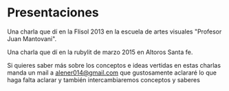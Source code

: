 # Presentaciones

Una charla que dí en la Flisol 2013 en la escuela de artes visuales "Profesor Juan Mantovani".

Una charla que dí en la rubylit de marzo 2015 en Altoros Santa fe.

Si quieres saber más sobre los conceptos e ideas vertidas en estas charlas manda un mail a alener014@gmail.com que gustosamente aclararé lo que haga falta aclarar y también intercambiaremos conceptos y saberes
